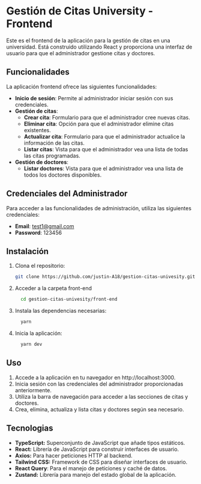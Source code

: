 # Gestión de Citas University - Frontend

Este es el frontend de la aplicación para la gestión de citas en una universidad. Está construido utilizando React y proporciona una interfaz de usuario para que el administrador gestione citas y doctores.

## Funcionalidades

La aplicación frontend ofrece las siguientes funcionalidades:

- **Inicio de sesión**: Permite al administrador iniciar sesión con sus credenciales.
- **Gestión de citas**:
  - **Crear cita**: Formulario para que el administrador cree nuevas citas.
  - **Eliminar cita**: Opción para que el administrador elimine citas existentes.
  - **Actualizar cita**: Formulario para que el administrador actualice la información de las citas.
  - **Listar citas**: Vista para que el administrador vea una lista de todas las citas programadas.
- **Gestión de doctores**:
  - **Listar doctores**: Vista para que el administrador vea una lista de todos los doctores disponibles.

## Credenciales del Administrador

Para acceder a las funcionalidades de administración, utiliza las siguientes credenciales:

- **Email**: test1@gmail.com
- **Password**: 123456

## Instalación

1. Clona el repositorio:

   ```bash
   git clone https://github.com/justin-A18/gestion-citas-univesity.git
2. Acceder a la carpeta front-end
   ```bash
     cd gestion-citas-univesity/front-end
3. Instala las dependencias necesarias:
   ```bash
     yarn
4. Inicia la aplicación:
   ```bash
     yarn dev
   
## Uso
1. Accede a la aplicación en tu navegador en http://localhost:3000.
2. Inicia sesión con las credenciales del administrador proporcionadas anteriormente.
3. Utiliza la barra de navegación para acceder a las secciones de citas y doctores.
4. Crea, elimina, actualiza y lista citas y doctores según sea necesario.

## Tecnologias
- **TypeScript:** Superconjunto de JavaScript que añade tipos estáticos.
- **React:** Librería de JavaScript para construir interfaces de usuario.
- **Axios:** Para hacer peticiones HTTP al backend.
- **Tailwind CSS:** Framework de CSS para diseñar interfaces de usuario.
- **React Query**: Para el manejo de peticiones y caché de datos.
- **Zustand:** Librería para manejo del estado global de la aplicación.
